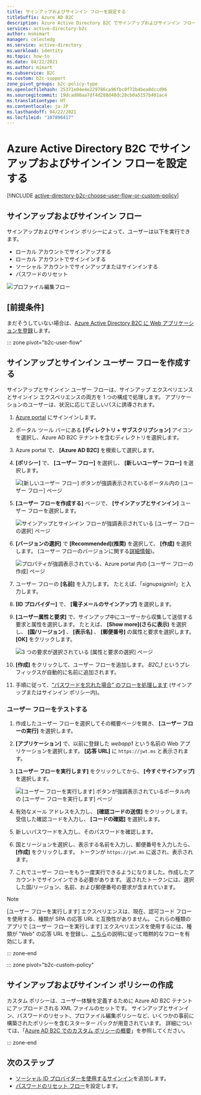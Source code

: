```yaml
---
title: サインアップおよびサインイン フローを設定する
titleSuffix: Azure AD B2C
description: Azure Active Directory B2C でサインアップおよびサインイン フローを設定する方法を説明します。
services: active-directory-b2c
author: msmimart
manager: celestedg
ms.service: active-directory
ms.workload: identity
ms.topic: how-to
ms.date: 04/22/2021
ms.author: mimart
ms.subservice: B2C
ms.custom: b2c-support
zone_pivot_groups: b2c-policy-type
ms.openlocfilehash: 25371e04e4e229786ca96fbc0f72b4bea0dccd96
ms.sourcegitcommit: 19dcad80aa7df4d288d40dc28cb0a5157b401ac4
ms.translationtype: HT
ms.contentlocale: ja-JP
ms.lasthandoff: 04/22/2021
ms.locfileid: "107896417"
---
```

# <a name="set-up-a-sign-up-and-sign-in-flow-in-azure-active-directory-b2c"></a>Azure Active Directory B2C でサインアップおよびサインイン フローを設定する

[!INCLUDE [active-directory-b2c-choose-user-flow-or-custom-policy](../../includes/active-directory-b2c-choose-user-flow-or-custom-policy.md)]

## <a name="sign-up-and-sign-in-flow"></a>サインアップおよびサインイン フロー

サインアップおよびサインイン ポリシーによって、ユーザーは以下を実行できます。 

* ローカル アカウントでサインアップする
* ローカル アカウントでサインインする
* ソーシャル アカウントでサインアップまたはサインインする
* パスワードのリセット

![プロファイル編集フロー](./media/add-sign-up-and-sign-in-policy/add-sign-up-and-sign-in-flow.png)

## <a name="prerequisites"></a>[前提条件]

まだそうしていない場合は、[Azure Active Directory B2C に Web アプリケーションを登録](tutorial-register-applications.md)します。

::: zone pivot="b2c-user-flow"

## <a name="create-a-sign-up-and-sign-in-user-flow"></a>サインアップとサインイン ユーザー フローを作成する

サインアップとサインイン ユーザー フローは、サインアップ エクスペリエンスとサインイン エクスペリエンスの両方を 1 つの構成で処理します。 アプリケーションのユーザーは、状況に応じて正しいパスに誘導されます。

1. [Azure portal](https://portal.azure.com) にサインインします。
1. ポータル ツール バーにある **[ディレクトリ + サブスクリプション]** アイコンを選択し、Azure AD B2C テナントを含むディレクトリを選択します。
1. Azure portal で、 **[Azure AD B2C]** を検索して選択します。
1. **[ポリシー]** で、 **[ユーザー フロー]** を選択し、 **[新しいユーザー フロー]** を選択します。

    ![[新しいユーザー フロー] ボタンが強調表示されているポータル内の [ユーザー フロー] ページ](./media/add-sign-up-and-sign-in-policy/signup-signin-user-flow.png)

1. **[ユーザー フローを作成する]** ページで、 **[サインアップとサインイン]** ユーザー フローを選択します。

    ![サインアップとサインイン フローが強調表示されている [ユーザー フローの選択] ページ](./media/add-sign-up-and-sign-in-policy/select-user-flow-type.png)

1. **[バージョンの選択]** で **[Recommended]\(推奨\)** を選択して、 **[作成]** を選択します。 (ユーザー フローのバージョンに関する[詳細情報](user-flow-versions.md))。

    ![プロパティが強調表示されている、Azure portal 内の [ユーザー フローの作成] ページ](./media/add-sign-up-and-sign-in-policy/select-version.png)

1. ユーザー フローの **[名前]** を入力します。 たとえば、「*signupsignin1*」と入力します。
1. **[ID プロバイダー]** で、 **[電子メールのサインアップ]** を選択します。
1. **[ユーザー属性と要求]** で、サインアップ中にユーザーから収集して送信する要求と属性を選択します。 たとえば、 **[Show more]\(さらに表示\)** を選択し、 **[国/リージョン]** 、 **[表示名]** 、 **[郵便番号]** の属性と要求を選択します。 **[OK]** をクリックします。

    ![3 つの要求が選択されている [属性と要求の選択] ページ](./media/add-sign-up-and-sign-in-policy/signup-signin-attributes.png)

1. **[作成]** をクリックして、ユーザー フローを追加します。 *B2C_1* というプレフィックスが自動的に名前に追加されます。
2. 手順に従って、["パスワードを忘れた場合" のフローを処理します](add-password-reset-policy.md?pivots=b2c-user-flow.md#self-service-password-reset-recommended) (サインアップまたはサインイン ポリシー内)。

### <a name="test-the-user-flow"></a>ユーザー フローをテストする

1. 作成したユーザー フローを選択してその概要ページを開き、 **[ユーザー フローの実行]** を選択します。
1. **[アプリケーション]** で、以前に登録した *webapp1* という名前の Web アプリケーションを選択します。 **[応答 URL]** に `https://jwt.ms` と表示されます。
1. **[ユーザー フローを実行します]** をクリックしてから、 **[今すぐサインアップ]** を選択します。

    ![[ユーザー フローを実行します] ボタンが強調表示されているポータル内の [ユーザー フローを実行します] ページ](./media/add-sign-up-and-sign-in-policy/signup-signin-run-now.png)

1. 有効なメール アドレスを入力し、 **[確認コードの送信]** をクリックします。受信した確認コードを入力し、 **[コードの確認]** を選択します。
1. 新しいパスワードを入力し、そのパスワードを確認します。
1. 国とリージョンを選択し、表示する名前を入力し、郵便番号を入力したら、 **[作成]** をクリックします。 トークンが `https://jwt.ms` に返され、表示されます。
1. これでユーザー フローをもう一度実行できるようになりました。作成したアカウントでサインインできる必要があります。 返されたトークンには、選択した国/リージョン、名前、および郵便番号の要求が含まれています。

> [!NOTE]
> [ユーザー フローを実行します] エクスペリエンスは、現在、認可コード フローを使用する、種類が SPA の応答 URL と互換性がありません。 これらの種類のアプリで [ユーザー フローを実行します] エクスペリエンスを使用するには、種類が "Web" の応答 URL を登録し、[こちら](tutorial-register-spa.md)の説明に従って暗黙的なフローを有効にします。

::: zone-end

::: zone pivot="b2c-custom-policy"

## <a name="create-a-sign-up-and-sign-in-policy"></a>サインアップおよびサインイン ポリシーの作成

カスタム ポリシーは、ユーザー体験を定義するために Azure AD B2C テナントにアップロードされる XML ファイルのセットです。 サインアップとサインイン、パスワードのリセット、プロファイル編集ポリシーなど、いくつかの事前に構築されたポリシーを含むスターター パックが用意されています。 詳細については、「[Azure AD B2C でのカスタム ポリシーの概要](tutorial-create-user-flows.md?pivots=b2c-custom-policy)」を参照してください。

::: zone-end

## <a name="next-steps"></a>次のステップ

* [ソーシャル ID プロバイダーを使用するサインイン](add-identity-provider.md)を追加します。
* [パスワードのリセット フロー](add-password-reset-policy.md)を設定します。

